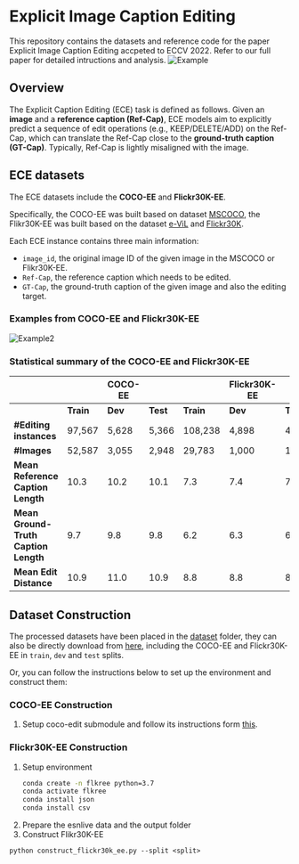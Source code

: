 # Explicit Image Caption Editing  
This repository contains the datasets and reference code for the paper Explicit Image Caption Editing accpeted to ECCV 2022. Refer to our full paper for detailed intructions and analysis.
![Example](https://github.com/baaaad/ECE-dataset/blob/main/images/image_1.png)


## Overview  
The Explicit Caption Editing (ECE) task is defined as follows. Given an **image** and a **reference caption (Ref-Cap)**, ECE models aim to explicitly predict a sequence of edit operations (e.g., KEEP/DELETE/ADD) on the Ref-Cap, which can translate the Ref-Cap close to the **ground-truth caption (GT-Cap)**. Typically, Ref-Cap is lightly misaligned with the image. 

## ECE datasets
The ECE datasets include the **COCO-EE** and **Flickr30K-EE**. 

Specifically, the COCO-EE was built based on dataset [MSCOCO](https://cocodataset.org/), the Flikr30K-EE was built based on the dataset [e-ViL](https://github.com/maximek3/e-ViL) and [Flickr30K](http://shannon.cs.illinois.edu/DenotationGraph).

Each ECE instance contains three main information:
- `image_id`, the original image ID of the given image in the MSCOCO or Flikr30K-EE.
- `Ref-Cap`, the reference caption which needs to be edited.
- `GT-Cap`, the ground-truth caption of the given image and also the editing target.

### Examples from COCO-EE and Flickr30K-EE 
![Example2](https://github.com/baaaad/ECE-dataset/blob/main/images/image_2.png)

### Statistical summary of the COCO-EE and Flickr30K-EE


|                      |   | **COCO-EE** |  |  | **Flickr30K-EE** |  | 
|  ------------------- | --------- | --------- | --------- |  --------- | --------- | --------- |
|                      | **Train** | **Dev** | **Test** |  **Train** | **Dev** | **Test** |
|  **#Editing instances**|  97,567    | 5,628    | 5,366     |   108,238    | 4,898    | 4,910     | 
|  **#Images**     | 52,587    | 3,055    | 2,948     |    29,783    | 1,000    | 1,000     |
|  **Mean Reference Caption Length**        | 10.3    | 10.2    | 10.1     |    7.3    | 7.4    | 7.4     |
|  **Mean Ground-Truth Caption Length**  | 9.7    | 9.8    | 9.8     |    6.2    | 6.3    | 6.3     |
|  **Mean Edit Distance**  | 10.9    | 11.0    | 10.9     |   8.8    | 8.8    | 8.9     |


## Dataset Construction

The processed datasets have been placed in the [dataset](https://github.com/baaaad/ECE-dataset/tree/main/dataset) folder, they can also be directly download from [here](https://drive.google.com/drive/folders/1nzIsGT4SC81aMcC48tCMWcqL77sgYrvT?usp=sharing), including the COCO-EE and Flickr30K-EE in `train`, `dev` and `test` splits.

Or, you can follow the instructions below to set up the environment and construct them:

### COCO-EE Construction
1. Setup coco-edit submodule and follow its instructions form [this](https://github.com/baaaad/coco-edit/tree/b70e36bf05be5af16923f5ca0b8cce91ec9c29d1).

### Flickr30K-EE Construction
1. Setup environment
    ```sh
    conda create -n flkree python=3.7
    conda activate flkree
    conda install json
    conda install csv
    ```
2. Prepare the esnlive data and the output folder
3. Construct Flikr30K-EE
```
python construct_flickr30k_ee.py --split <split>
```
